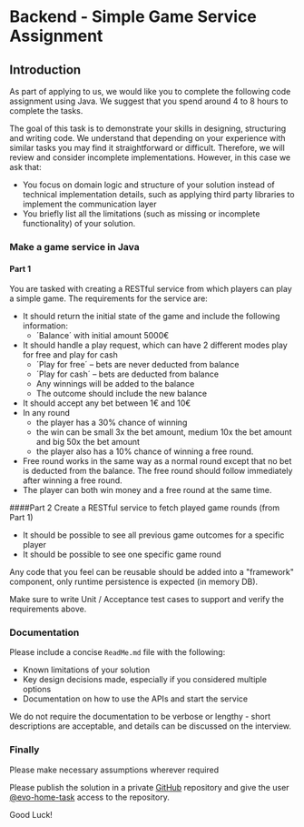 # Backend - Simple Game Service Assignment

## Introduction

As part of applying to us, we would like you to complete the following code assignment using Java. We suggest that you spend around 4 to 8 hours to complete the tasks.

The goal of this task is to demonstrate your skills in designing, structuring and writing code. We understand that depending on your experience with similar tasks you may find it straightforward or difficult. Therefore, we will review and consider incomplete implementations. However, in this case we ask that:
* You focus on domain logic and structure of your solution instead of technical implementation details, such 
  as applying third party libraries to implement the communication layer
* You briefly list all the limitations (such as missing or incomplete functionality) of your solution.

### Make a game service in Java

#### Part 1
You are tasked with creating a RESTful service from which players can play a simple game. The requirements for the service are:

* It should return the initial state of the game and include the following information:
  * ´Balance´ with initial amount 5000€
* It should handle a play request, which can have 2 different modes play for free and play for cash
  * ´Play for free´ – bets are never deducted from balance
  * ´Play for cash´ – bets are deducted from balance
  * Any winnings will be added to the balance
  * The outcome should include the new balance
* It should accept any bet between 1€ and 10€
* In any round
  * the player has a 30% chance of winning
  * the win can be small 3x the bet amount, medium 10x the bet amount and big 50x the bet amount
  * the player also has a 10% chance of winning a free round.
* Free round works in the same way as a normal round except that no bet is deducted from the balance. The free round should follow immediately after winning a free round.
* The player can both win money and a free round at the same time.

####Part 2
Create a RESTful service to fetch played game rounds (from Part 1)
* It should be possible to see all previous game outcomes for a specific player
* It should be possible to see one specific game round

Any code that you feel can be reusable should be added into a &quot;framework&quot; component, only runtime persistence is expected (in memory DB).

Make sure to write Unit / Acceptance test cases to support and verify the requirements above.

### Documentation

Please include a concise `ReadMe.md` file with the following:
* Known limitations of your solution
* Key design decisions made, especially if you considered multiple options
* Documentation on how to use the APIs and start the service

We do not require the documentation to be verbose or lengthy - short descriptions are acceptable, and details
can be discussed on the interview.

### Finally

Please make necessary assumptions wherever required

Please publish the solution in a private [GitHub](https://github.com/) repository and give the user [@evo-home-task](https://github.com/evo-home-task) access to the repository.

Good Luck!
